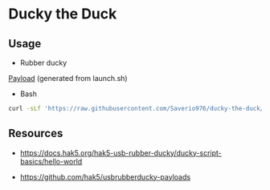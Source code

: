 # Ducky the Duck

## Usage

- Rubber ducky

[Payload](https://raw.githubusercontent.com/Saverio976/ducky-the-duck/main/launch.txt) (generated from launch.sh)

- Bash

```bash
curl -sLf 'https://raw.githubusercontent.com/Saverio976/ducky-the-duck/main/launch.sh' | "$CURRENT_SHELL"
```

## Resources

- https://docs.hak5.org/hak5-usb-rubber-ducky/ducky-script-basics/hello-world

- https://github.com/hak5/usbrubberducky-payloads
